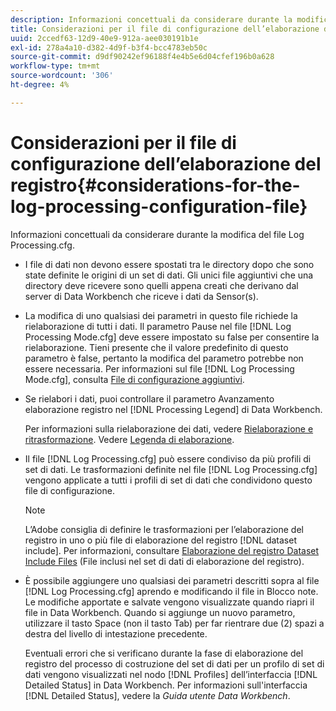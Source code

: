 ```yaml
---
description: Informazioni concettuali da considerare durante la modifica del file Log Processing.cfg.
title: Considerazioni per il file di configurazione dell’elaborazione del registro
uuid: 2ccedf63-12d9-40e9-912a-aee030191b1e
exl-id: 278a4a10-d382-4d9f-b3f4-bcc4783eb50c
source-git-commit: d9df90242ef96188f4e4b5e6d04cfef196b0a628
workflow-type: tm+mt
source-wordcount: '306'
ht-degree: 4%

---
```


# Considerazioni per il file di configurazione dell’elaborazione del registro{#considerations-for-the-log-processing-configuration-file}

Informazioni concettuali da considerare durante la modifica del file Log Processing.cfg.

* I file di dati non devono essere spostati tra le directory dopo che sono state definite le origini di un set di dati. Gli unici file aggiuntivi che una directory deve ricevere sono quelli appena creati che derivano dal server di Data Workbench che riceve i dati da Sensor(s).
* La modifica di uno qualsiasi dei parametri in questo file richiede la rielaborazione di tutti i dati. Il parametro Pause nel file [!DNL Log Processing Mode.cfg] deve essere impostato su false per consentire la rielaborazione. Tieni presente che il valore predefinito di questo parametro è false, pertanto la modifica del parametro potrebbe non essere necessaria. Per informazioni sul file [!DNL Log Processing Mode.cfg], consulta [File di configurazione aggiuntivi](../../../home/c-dataset-const-proc/c-add-config-files/c-add-config-files.md#concept-1afef4f88f1e467ab4326875fd1d3004).

* Se rielabori i dati, puoi controllare il parametro Avanzamento elaborazione registro nel [!DNL Processing Legend] di Data Workbench.

   Per informazioni sulla rielaborazione dei dati, vedere [Rielaborazione e ritrasformazione](../../../home/c-dataset-const-proc/c-reproc-retrans/c-unst-reproc-retrans.md). Vedere [Legenda di elaborazione](../../../home/c-get-started/c-admin-intrf/c-pro-lgd.md#concept-233e27c9c84c426f8c178a27cc7ff828).

* Il file [!DNL Log Processing.cfg] può essere condiviso da più profili di set di dati. Le trasformazioni definite nel file [!DNL Log Processing.cfg] vengono applicate a tutti i profili di set di dati che condividono questo file di configurazione.

   >[!NOTE]
   >
   >L’Adobe consiglia di definire le trasformazioni per l’elaborazione del registro in uno o più file di elaborazione del registro [!DNL dataset include]. Per informazioni, consultare [Elaborazione del registro Dataset Include Files](../../../home/c-dataset-const-proc/c-dataset-inc-files/c-types-dataset-inc-files/c-log-proc-dataset-inc-files/c-log-proc-dataset-inc-files.md#concept-999475a22519432e98844622ca95b6ab) (File inclusi nel set di dati di elaborazione del registro).

* È possibile aggiungere uno qualsiasi dei parametri descritti sopra al file [!DNL Log Processing.cfg] aprendo e modificando il file in Blocco note. Le modifiche apportate e salvate vengono visualizzate quando riapri il file in Data Workbench. Quando si aggiunge un nuovo parametro, utilizzare il tasto Space (non il tasto Tab) per far rientrare due (2) spazi a destra del livello di intestazione precedente.

   Eventuali errori che si verificano durante la fase di elaborazione del registro del processo di costruzione del set di dati per un profilo di set di dati vengono visualizzati nel nodo [!DNL Profiles] dell’interfaccia [!DNL Detailed Status] in Data Workbench. Per informazioni sull&#39;interfaccia [!DNL Detailed Status], vedere la *Guida utente Data Workbench*.
